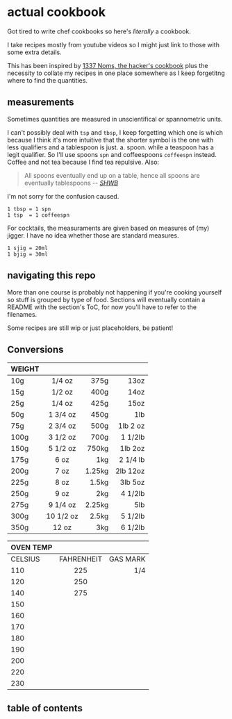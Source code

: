 # actual cookbook

Got tired to write chef cookbooks so here's *literally* a cookbook.

I take recipes mostly from youtube videos so I might just link to those with some extra details.

This has been inspired by [1337 Noms, the hacker's cookbook](https://github.com/theDevilsVoice/1337-Noms-The-Hacker-Cookbook) plus the necessity to collate my recipes in one place somewhere as I keep forgetitng where to find the quantities.

## measurements

Sometimes quantities are measured in unscientifical or spannometric units.

I can't possibly deal with `tsp` and `tbsp`, I keep forgetting which one is which because I think it's more intuitive that the shorter symbol is the one with less qualifiers and a tablespoon is just. a. spoon. while a teaspoon has a legit qualifier. So I'll use spoons `spn` and coffeespoons `coffeespn` instead. Coffee and not tea because I find tea repulsive. Also:

> All spoons eventually end up on a table, hence all spoons are eventually tablespoons -- *[SHWB](https://github.com/SHWB)*

I'm not sorry for the confusion caused.

```
1 tbsp = 1 spn
1 tsp  = 1 coffeespn
```

For cocktails, the measuraments are given based on measures of (my) jigger. I have no idea whether those are standard measures.
```
1 sjig = 20ml
1 bjig = 30ml
```

## navigating this repo

More than one course is probably not happening if you're cooking yourself so stuff is grouped by type of food. Sections will eventually contain a README with the section's ToC, for now you'll have to refer to the filenames.

Some recipes are still wip or just placeholders, be patient!

## Conversions

| WEIGHT      |      |     |     |   
| :------------- | :----------: | -----------: | -----------: |
| 10g | 1/4 oz | 375g | 13oz |
| 15g | 1/2 oz | 400g| 14oz|
| 25g | 1/4 oz | 425g| 15oz|
| 50g | 1 3/4 oz |450g| 1lb|
| 75g | 2 3/4 oz | 500g| 1lb 2 oz|
| 100g | 3 1/2 oz | 700g| 1 1/2lb |
| 150g | 5 1/2 oz | 750kg|1lb 2oz|
| 175g | 6 oz |1kg| 2 1/4 lb|
| 200g | 7 oz |1.25kg|2lb 12oz|
| 225g | 8 oz |1.5kg|3lb 5oz|
| 250g | 9 oz |2kg|4 1/2lb|
| 275g | 9 1/4 oz | 2.25kg|5lb|
| 300g | 10 1/2 oz | 2.5kg|5 1/2lb|
| 350g | 12 oz |3kg|6 1/2lb|


| OVEN TEMP      |      |     |     
| :------------- | :----------: | -----------: |
| CELSIUS     |FAHRENHEIT |GAS MARK     |  
| 110 | 225 | 1/4  |
| 120 | 250| |
| 140 | 275| |
| 150 | | |
| 160| | |
| 170 | | |
| 180| | |
| 190 | | |
| 200 | | |
| 220 | | |
| 230 | | |

## table of contents

